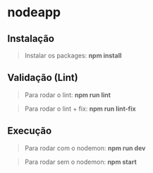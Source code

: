# nodeapp

## Instalação

> Instalar os packages: **npm install**

## Validação (Lint)

> Para rodar o lint: **npm run lint**

> Para rodar o lint + fix: **npm run lint-fix**

## Execução

> Para rodar com o nodemon: **npm run dev**

> Para rodar sem o nodemon: **npm start**